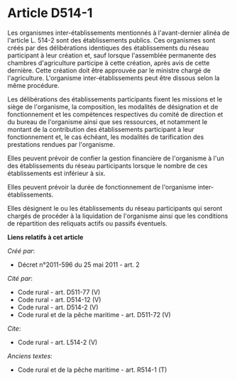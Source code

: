 # Article D514-1

Les organismes inter-établissements mentionnés à l'avant-dernier alinéa de l'article L. 514-2 sont des établissements
publics. Ces organismes sont créés par des délibérations identiques des établissements du réseau participant à leur création
et, sauf lorsque l'assemblée permanente des chambres d'agriculture participe à cette création, après avis de cette dernière.
Cette création doit être approuvée par le ministre chargé de l'agriculture. L'organisme inter-établissements peut être
dissous selon la même procédure. 

Les délibérations des établissements participants fixent les missions et le siège de l'organisme, la composition, les
modalités de désignation et de fonctionnement et les compétences respectives du comité de direction et du bureau de
l'organisme ainsi que ses ressources, et notamment le montant de la contribution des établissements participant à leur
fonctionnement et, le cas échéant, les modalités de tarification des prestations rendues par l'organisme. 

Elles peuvent prévoir de confier la gestion financière de l'organisme à l'un des établissements du réseau participants
lorsque le nombre de ces établissements est inférieur à six. 

Elles peuvent prévoir la durée de fonctionnement de l'organisme inter-établissements. 

Elles désignent le ou les établissements du réseau participants qui seront chargés de procéder à la liquidation de
l'organisme ainsi que les conditions de répartition des reliquats actifs ou passifs éventuels.

**Liens relatifs à cet article**

_Créé par_:

  - Décret n°2011-596 du 25 mai 2011 - art. 2

_Cité par_:

  - Code rural - art. D511-77 (V)
  - Code rural - art. D514-12 (V)
  - Code rural - art. D514-2 (V)
  - Code rural et de la pêche maritime - art. D511-72 (V)

_Cite_:

  - Code rural - art. L514-2 (V)

_Anciens textes_:

  - Code rural et de la pêche maritime - art. R514-1 (T)

